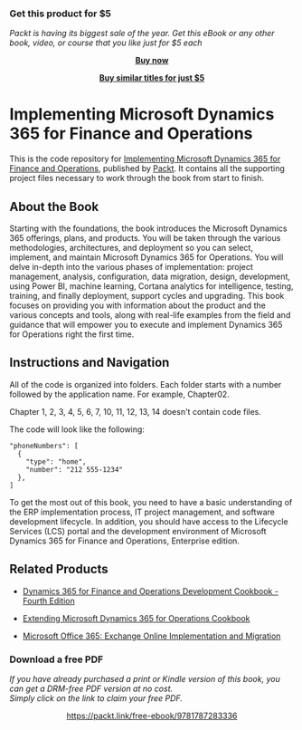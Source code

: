 
### Get this product for $5

<i>Packt is having its biggest sale of the year. Get this eBook or any other book, video, or course that you like just for $5 each</i>


<b><p align='center'>[Buy now](https://packt.link/9781789950847)</p></b>


<b><p align='center'>[Buy similar titles for just $5](https://subscription.packtpub.com/search)</p></b>


# Implementing Microsoft Dynamics 365 for Finance and Operations
This is the code repository for [Implementing Microsoft Dynamics 365 for Finance and Operations](https://www.packtpub.com/big-data-and-business-intelligence/implementing-microsoft-dynamics-365-operations?utm_source=github&utm_medium=repository&utm_campaign=9781787283336), published by [Packt](https://www.packtpub.com/?utm_source=github). It contains all the supporting project files necessary to work through the book from start to finish.
## About the Book
Starting with the foundations, the book introduces the Microsoft Dynamics 365 offerings, plans, and products. You will be taken through the various methodologies, architectures, and deployment so you can select, implement, and maintain Microsoft Dynamics 365 for Operations. You will delve in-depth into the various phases of implementation: project management, analysis, configuration, data migration, design, development, using Power BI, machine learning, Cortana analytics for intelligence, testing, training, and finally deployment, support cycles and upgrading. This book focuses on providing you with information about the product and the various concepts and tools, along with real-life examples from the field and guidance that will empower you to execute and implement Dynamics 365 for Operations right the first time.
## Instructions and Navigation
All of the code is organized into folders. Each folder starts with a number followed by the application name. For example, Chapter02.

Chapter 1, 2, 3, 4, 5, 6, 7, 10, 11, 12, 13, 14 doesn't contain code files.

The code will look like the following:
```
"phoneNumbers": [
  {
    "type": "home",
    "number": "212 555-1234"
  },
]
```

To get the most out of this book, you need to have a basic understanding of the ERP implementation process, IT project management, and software development lifecycle. In addition, you should have access to the Lifecycle Services (LCS) portal and the development environment of Microsoft Dynamics 365 for Finance and Operations, Enterprise edition.

## Related Products
* [Dynamics 365 for Finance and Operations Development Cookbook - Fourth Edition](https://www.packtpub.com/application-development/dynamics-365-operations-development-cookbook-fourth-edition?utm_source=github&utm_medium=repository&utm_campaign=9781786468864)

* [Extending Microsoft Dynamics 365 for Operations Cookbook](https://www.packtpub.com/application-development/extending-microsoft-dynamics-365-operations-cookbook?utm_source=github&utm_medium=repository&utm_campaign=9781786467133)

* [Microsoft Office 365: Exchange Online Implementation and Migration](https://www.packtpub.com/hardware-and-creative/microsoft-office-365-exchange-online-implementation-and-migration?utm_source=github&utm_medium=repository&utm_campaign=9781849685863)

### Download a free PDF

 <i>If you have already purchased a print or Kindle version of this book, you can get a DRM-free PDF version at no cost.<br>Simply click on the link to claim your free PDF.</i>
<p align="center"> <a href="https://packt.link/free-ebook/9781787283336">https://packt.link/free-ebook/9781787283336 </a> </p>